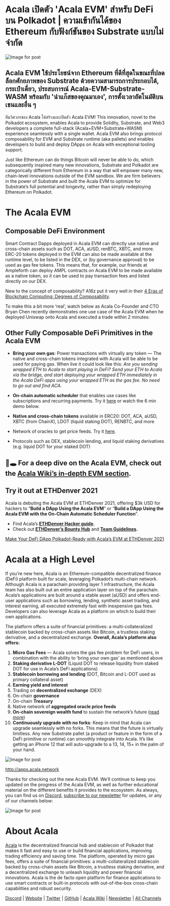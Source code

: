 # **Acala เปิดตัว 'Acala EVM' สำหรับ DeFi บน Polkadot | ความเข้ากันได้ของ Ethereum กับฟังก์ชันของ Substrate แบบไม่จำกัด**

![Image for post](https://miro.medium.com/max/6000/1*FNYYia98MytjFEU1Dtuzqw.png)

## Acala EVM ใช้ประโยชน์จาก Ethereum ที่ดีที่สุดในขณะที่ปลดล็อกศักยภาพของ Substrate ด้วยความสามารถการประกอบได้, กระเป๋าเดี่ยว, ประสบการณ์ Acala-EVM-Substrate-WASM พร้อมกับ 'นำแก๊สของคุณมาเอง', การตั้งเวลาอัตโนมัติบนเชนและอื่น ๆ

ทีมวิศวกรของ Acala ได้สร้างและเปิดตัว Acala EVM! This innovation, novel to the Polkadot ecosystem, enables Acala to provide Solidity, Substrate, and Web3 developers a complete full-stack (Acala+EVM+Substrate+WASM) experience seamlessly with a single wallet. Acala EVM also brings protocol composability for EVM and Substrate runtime (aka pallets) and enables developers to build and deploy DApps on Acala with exceptional tooling support.

Just like Ethereum can do things Bitcoin will never be able to do, which subsequently inspired many new innovations, Substrate and Polkadot are categorically different from Ethereum in a way that will empower many new, chain-level innovations outside of the EVM sandbox. We are firm believers in the power of Substrate and built the Acala EVM to optimize for Substrate’s full potential and longevity, rather than simply redeploying Ethereum on Polkadot.

# **The Acala EVM**

## **Composable DeFi Environment**

Smart Contract Dapps deployed in Acala EVM can directly use native and cross-chain assets such as DOT, ACA, aUSD, renBTC, XBTC, and more. ERC-20 tokens deployed in the EVM can also be made available at the runtime level, to be listed in the DEX, or (by governance approval) to be used as gas fee tokens. This means that, for example, our friends at Ampleforth can deploy AMPL contracts on Acala EVM to be made available as a native token, so it can be used to pay transaction fees and listed directly on our DEX.

New to the concept of composability? A16z put it very well in their [4 Eras of Blockchain Computing: Degrees of Composability](https://a16z.com/2018/12/16/4-eras-of-blockchain-computing-degrees-of-composability/#:~:text=A%20platform%20is%20composable%20if,more%20rapid%20and%20compounding%20innovation.).

To make this a bit more ‘real’, watch below as Acala Co-Founder and CTO Bryan Chen recently demonstrates one use case of the Acala EVM when he deployed Uniswap onto Acala and executed a trade within 2 minutes:

## **Other Fully Composable DeFi Primitives in the Acala EVM**

- **Bring your own gas**: Power transactions with virtually any token — The native and cross-chain tokens integrated with Acala will be able to be used for paying gas. When live it could look like this: _Are you sending wrapped ETH to Acala to start playing in DeFi? Send your ETH to Acala via the bridge, and start deploying your wrapped ETH immediately in the Acala DeFi apps using your wrapped ETH as the gas fee. No need to go out and find ACA._
- **On-chain automatic scheduler** that enables use cases like subscriptions and recurring payments. Try it [here](https://wiki.acala.network/build/development-guide/smart-contracts/advanced/use-on-chain-scheduler) or watch the 6 min demo below.

- **Native and cross-chain tokens** available in ERC20: DOT, ACA, aUSD, XBTC (from ChainX), LDOT (liquid staking DOT), RENBTC, and more
- Network of oracles to get price feeds. Try it [here](https://wiki.acala.network/build/development-guide/smart-contracts/advanced/use-oracle-feeds).
- Protocols such as DEX, stablecoin lending, and liquid staking derivatives (e.g. liquid DOT for your staked DOT)

## **🐰🕳 For a deep dive on the Acala EVM, check out the** [**Acala Wiki’s in-depth EVM section**](https://wiki.acala.network/learn/basics/acala-evm/acala-evm-composable-defi-stack)**.**

## Try it out at ETHDenver 2021

Acala is debuting the Acala EVM at ETHDenver 2021, offering $3k USD for hackers to “**Build a DApp Using the Acala EVM**” or “**Build a DApp Using the Acala EVM with the On-Chain Automatic Scheduler Function**”.

- Find Acala’s [**ETHDenver Hacker guide**](https://wiki.acala.network/general/contribution-rewards/ethdenver-hacker)**.**
- Check out [**ETHDenver’s Bounty Hub**](https://www.ethdenver.com/post/acala) and [**Team Guidelines**](https://www.ethdenver.com/judging)**.**

[Make Your DeFi DApp Polkadot-Ready with Acala’s EVM at ETHDenver 2021](https://medium.com/acalanetwork/make-your-defi-dapp-polkadot-ready-with-acalas-evm-at-ethdenver-2021-b542090f6af1)

# **Acala at a High Level**

If you’re new here, Acala is an Ethereum-compatible decentralized finance (DeFi) platform built for scale, leveraging Polkadot’s multi-chain network. Although Acala is a parachain providing layer 1 infrastructure, the Acala team has also built out an entire application layer on top of the parachain. Acala’s applications are built around a stable asset (aUSD) and offers end-user applications such as borrowing, lending, synthetic asset trading, and interest earning, all executed extremely fast with inexpensive gas fees. Developers can also leverage Acala as a platform on which to build their own applications.

The platform offers a suite of financial primitives: a multi-collateralized stablecoin backed by cross-chain assets like Bitcoin, a trustless staking derivative, and a decentralized exchange. **Overall, Acala’s platform also offers:**

1.  **Micro Gas Fees** — Acala solves the gas fee problem for DeFi users, in combination with the ability to ‘bring your own gas’ as mentioned above
2.  **Staking derivative L-DOT** (Liquid DOT to release liquidity from staked DOT for use in Acala’s DeFi applications)
3.  **Stablecoin borrowing and lending** (DOT, Bitcoin and L-DOT used as primary collateral asset)
4.  **Earning yield and interest**
5.  Trading on **decentralized exchange** (DEX)
6.  On-chain **governance**
7.  On-chain **Treasury**
8.  Native network of **aggregated oracle price feeds**
9.  **On-chain sovereign wealth fund** to sustain the network’s future ([read more](https://medium.com/acalanetwork/building-a-decentralized-sovereign-wealth-fund-6a5a0ae995b1))
10. **Continuously upgrade with no forks**: Keep in mind that Acala can upgrade seamlessly with no forks. This means that the future is virtually limitless. Any new Substrate pallet (a product or feature in the form of a DeFi primitive or runtime) can smoothly integrate into Acala. It’s like getting an iPhone 12 that will auto-upgrade to a 13, 14, 15+ in the palm of your hand.

![Image for post](https://miro.medium.com/max/3200/0*iHVQdZllz1MxLwuy)

http://apps.acala.network

Thanks for checking out the new Acala EVM. We’ll continue to keep you updated on the progress of the Acala EVM, as well as further educational material on the different benefits it provides to the ecosystem. As always, you can find us on [Discord](https://discord.gg/vdbFVCH), [subscribe to our newsletter](https://share.hsforms.com/1X9RxkXk-R62I0VNbATaDXw4h8qc) for updates, or any of our channels below:

![Image for post](https://miro.medium.com/max/2402/0*BvF8sTfeQd4Sc71D.png)

# **About Acala**

[Acala](http://acala.network/) is the decentralized financial hub and stablecoin of Polkadot that makes it fast and easy to use or build financial applications, improving trading efficiency and saving time. The platform, operated by micro gas fees, offers a suite of financial primitives: a multi-collateralized stablecoin backed by cross-chain assets like Bitcoin, a trustless staking derivative, and a decentralized exchange to unleash liquidity and power financial innovations. Acala is the de facto open platform for finance applications to use smart contracts or built-in protocols with out-of-the-box cross-chain capabilities and robust security.

[Discord](https://discord.gg/vdbFVCH) | [Website](https://acala.network/) | [Twitter](https://twitter.com/AcalaNetwork) | [GitHub](https://github.com/AcalaNetwork/Acala) | [Acala Wiki](https://github.com/AcalaNetwork/Acala/wiki) | [Newsletter](https://share.hsforms.com/1X9RxkXk-R62I0VNbATaDXw4h8qc) | [All Channels](https://linktr.ee/acalanetwork)
